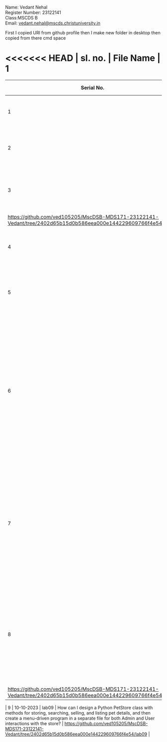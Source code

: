 Name: Vedant Nehal   
Register Number: 23122141  
Class:MSCDS B   
Email: vedant.nehal@mscds.christuniversity.in

First I copied URl from github  profile then I make new folder in desktop then copied from there cmd space 



<<<<<<< HEAD
| sl. no. | File Name | 
1           
=======
|Serial No.|    DATE     |  File Name       |                     QUESTION                         |      File Link            |             
|----------|------------ | -----------------|------------------------------------------------------|---------------------------|
|   1      |  23-08-2023 |      lab01       |  Write a program to enter name and push it to github |https://github.com/ved105205/MscDSB-MDS171-23122141-Vedant/tree/2402d65b15d0b586eea000e144229609766f4e54/Lab01 |
|   2      |  28-08-2023 |      lab02       |  The Name Collector's Quest with the Problems Associated with it |  https://github.com/ved105205/MscDSB-MDS171-23122141-Vedant/tree/2402d65b15d0b586eea000e144229609766f4e54/lab02 |
|   3      |  31-08-2023 |      lab03       |  The Tale of Numbers' Harmony with the Problems Associated with it | 
https://github.com/ved105205/MscDSB-MDS171-23122141-Vedant/tree/2402d65b15d0b586eea000e144229609766f4e54/lab03     |
|   4      |  05-09-2023 |      lab04       |  A Taste of Success: The Restaurant Management System | https://github.com/ved105205/MscDSB-MDS171-23122141-Vedant/tree/2402d65b15d0b586eea000e144229609766f4e54/lab04 |
|   5      |  05-09-2023 |      lab05       |  Write a program for collecting a string from the user and counting the number of vowels | https://github.com/ved105205/MscDSB-MDS171-23122141-Vedant/tree/2402d65b15d0b586eea000e144229609766f4e54/lab05  |
|   6      |  14-09-2023 |      lab06       |  How can I generate a CSV file with 100 rows of random [Item, Quantity, Price] combinations in Python using the random library, and calculate total costs for each row and unique items while finding minimum and maximum prices for each item? | https://github.com/ved105205/MscDSB-MDS171-23122141-Vedant/tree/2402d65b15d0b586eea000e144229609766f4e54/lab06  |
|   7      |  21-09-2023 |      lab07       |  How can I create an expense tracker class in Python with methods to store, view, and calculate transactions, and then use it to manage income and expenses, while also providing a menu for user interactions? | https://github.com/ved105205/MscDSB-MDS171-23122141-Vedant/tree/2402d65b15d0b586eea000e144229609766f4e54/lab07  |
|   8      |  03-10-2023 |      lab08       |  How can I implement a Python program for a Stack class with functions to push, pop, print items, determine the size, access the top item, and check if the stack is empty? | 
https://github.com/ved105205/MscDSB-MDS171-23122141-Vedant/tree/2402d65b15d0b586eea000e144229609766f4e54/lab08   |
  
|   9      |  10-10-2023 |      lab09       |  How can I design a Python PetStore class with methods for storing, searching, selling, and listing pet details, and then create a menu-driven program in a separate file for both Admin and User interactions with the store? | 
https://github.com/ved105205/MscDSB-MDS171-23122141-Vedant/tree/2402d65b15d0b586eea000e144229609766f4e54/lab09
  |
